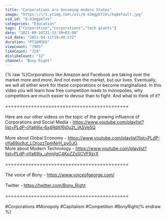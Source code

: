 ```yaml
---
title: "Corporations are becoming modern States"
image: "https:\/\/i.ytimg.com\/vi\/Q-4JmgpkTzk\/hqdefault.jpg"
vid_id: "Q-4JmgpkTzk"
categories: "Education"
tags: ["Corporation","corporations","tech giants"]
date: "2021-09-24T21:33:39+03:00"
vid_date: "2021-04-11T19:40:27Z"
duration: "PT16M36S"
viewcount: "7905"
likeCount: "729"
dislikeCount: "12"
channel: "Bony Right"
---
```

{% raw %}Corporations like Amazon and Facebook are taking over the market more and more. And not even the market, but our lives. Eventually, we will all either work for these corporations or become marginalised. In this video you will learn how free competition leads to monopolies, why competitors are much easier to devour than to fight. And what to think of it?<br /><br />=========================================== <br /><br />Here are our other videos on the topic of the growing influence of Corporations and Social Media - <a rel="nofollow" target="blank" href="https://www.youtube.com/playlist?list=PLdP-oYa69ix-6x4RdXf6j0u2t_IASVe5Q">https://www.youtube.com/playlist?list=PLdP-oYa69ix-6x4RdXf6j0u2t_IASVe5Q</a><br /><br />More about Global Economy - <a rel="nofollow" target="blank" href="https://www.youtube.com/playlist?list=PLdP-oYa69ix9ut_LOrozzTpmNrH_py0JG">https://www.youtube.com/playlist?list=PLdP-oYa69ix9ut_LOrozzTpmNrH_py0JG</a><br />More about Modern Technology - <a rel="nofollow" target="blank" href="https://www.youtube.com/playlist?list=PLdP-oYa69ix_uhmjIgC4KoZZsSCVF9zrX">https://www.youtube.com/playlist?list=PLdP-oYa69ix_uhmjIgC4KoZZsSCVF9zrX</a><br /><br />=========================================== <br /><br />The voice of Bony - <a rel="nofollow" target="blank" href="https://www.voiceofgeorge.com/">https://www.voiceofgeorge.com/</a> <br /><br />Twitter - <a rel="nofollow" target="blank" href="https://twitter.com/Bony_Right">https://twitter.com/Bony_Right</a><br /><br />=========================================== <br /><br />#Corporations #Monopoly #Capitalism #Competition #BonyRight{% endraw %}
